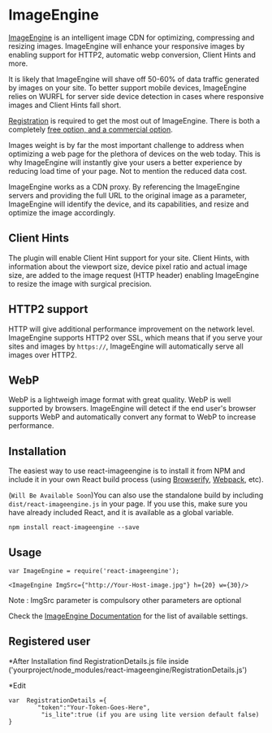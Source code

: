 

# ImageEngine

[ImageEngine](https://web.wurfl.io/?utm_source=npmjs.com&utm_medium=page&utm_term=react-component&utm_campaign=react-component#image-engine) is an intelligent image CDN for optimizing, compressing and resizing images. ImageEngine will enhance your responsive images by enabling support for HTTP2, automatic webp conversion, Client Hints and more.

It is likely that ImageEngine will shave off 50-60% of data traffic generated by images on your site. To better support mobile devices, ImageEngine relies on WURFL for server side device detection in cases where responsive images and Client Hints fall short.

[Registration](https://scientiamobile.com/imageengine/signup?utm_source=npmjs.com&utm_medium=page&utm_term=react-component&utm_campaign=react-component#imageengine-lite) is required to get the most out of ImageEngine. There is both a completely [free option, and a commercial option](http://www.scientiamobile.com/page/imageengine?utm_source=npmjs.com&utm_medium=page&utm_term=react-component&utm_campaign=react-component). 

Images weight is by far the most important challenge to address when optimizing a web page for the plethora of devices on the web today. This is why ImageEngine will instantly give your users a better experience by reducing load time of your page. Not to mention the reduced data cost.

ImageEngine works as a CDN proxy. By referencing the ImageEngine servers and providing the full URL to the original image as a parameter, ImageEngine will identify the device, and its capabilities, and resize and optimize the image accordingly.

## Client Hints

The plugin will enable Client Hint support for your site. Client Hints, with information about the viewport size, device pixel ratio and actual image size, are added to the image request (HTTP header) enabling ImageEngine to resize the image with surgical precision.

## HTTP2 support

HTTP will give additional performance improvement on the network level. ImageEngine supports HTTP2 over SSL, which means that if you serve your sites and images by `https://`, ImageEngine will automatically serve all images over HTTP2.

## WebP

WebP is a lightweigh image format with great quality. WebP is well supported by browsers. ImageEngine will detect if the end user's browser supports WebP and automatically convert any format to WebP to increase performance.


## Installation

The easiest way to use react-imageengine is to install it from NPM and include it in your own React build process (using [Browserify](http://browserify.org), [Webpack](http://webpack.github.io/), etc).

(`Will Be Available Soon`)You can also use the standalone build by including `dist/react-imageengine.js` in your page. If you use this, make sure you have already included React, and it is available as a global variable.

```
npm install react-imageengine --save
```


## Usage


```
var ImageEngine = require('react-imageengine');

<ImageEngine ImgSrc={"http://Your-Host-image.jpg"} h={20} w={30}/>
```


Note : ImgSrc parameter is compulsory other parameters are optional 

Check the [ImageEngine Documentation](https://docs.scientiamobile.com/documentation/image-engine/image-engine-getting-started?utm_source=npmjs.com&utm_medium=page&utm_term=react-component&utm_campaign=react-component) for the list of available settings.

##  Registered user 

*After Installation find RegistrationDetails.js file inside ('yourproject/node_modules/react-imageengine/RegistrationDetails.js')



*Edit 

```
var  RegistrationDetails ={
		"token":"Your-Token-Goes-Here",
		 "is_lite":true (if you are using lite version default false)  
}
```









